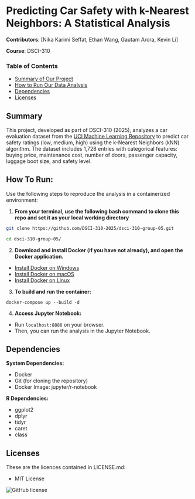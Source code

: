 # Predicting Car Safety with k-Nearest Neighbors: A Statistical Analysis

**Contributors**: [Nika Karimi Seffat, Ethan Wang, Gautam Arora, Kevin Li]

**Course**: DSCI-310   


### Table of Contents
- [Summary of Our Project](#summary)
- [How to Run Our Data Analysis](#how-to-run)
- [Dependencies](#dependencies)
- [Licenses](#licenses)

## Summary

This project, developed as part of DSCI-310 (2025), analyzes a car evaluation dataset from the [UCI Machine Learning Repository](https://archive.ics.uci.edu/ml/datasets/Car+Evaluation) to predict car safety ratings (low, medium, high) using the k-Nearest Neighbors (kNN) algorithm. The dataset includes 1,728 entries with categorical features: buying price, maintenance cost, number of doors, passenger capacity, luggage boot size, and safety level.

## How To Run:

Use the following steps to reproduce the analysis in a containerized environment:

1. **From your terminal, use the following bash command to clone this repo and set it as your local working directory**

```bash
git clone https://github.com/DSCI-310-2025/dsci-310-group-05.git
```

```bash
cd dsci-310-group-05/
```

2. **Download and install Docker (if you have not already), and open the Docker application.**

- [Install Docker on Windows](https://docs.docker.com/docker-for-windows/install/)
- [Install Docker on macOS](https://docs.docker.com/docker-for-mac/install/)
- [Install Docker on Linux](https://docs.docker.com/engine/install/)

3. **To build and run the container:**

`docker-compose up --build -d`

4. **Access Jupyter Notebook:**

- Run `localhost:8888` on your browser.
- Then, you can run the analysis in the Jupyter Notebook.

## Dependencies

**System Dependencies:**

- Docker
- Git (for cloning the repository)
- Docker Image: jupyter/r-notebook

**R Dependencies:**

- ggplot2
- dplyr
- tidyr
- caret
- class

## Licenses

These are the licences contained in LICENSE.md:

- MIT License

![GitHub license](https://img.shields.io/github/license/DSCI-310-2025/dsci-310-group-7-data-dudes) 
